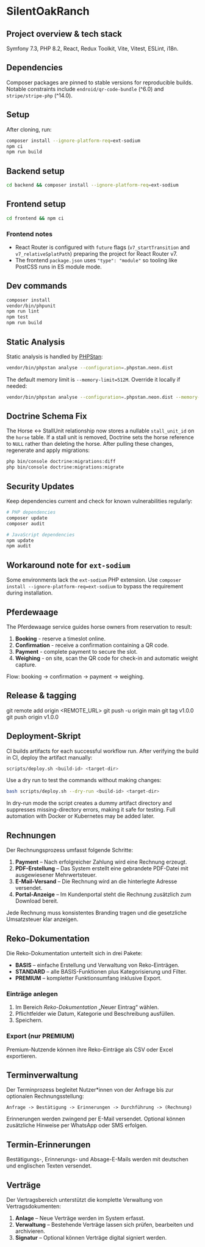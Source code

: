 # SilentOakRanch

## Project overview & tech stack
Symfony 7.3, PHP 8.2, React, Redux Toolkit, Vite, Vitest, ESLint, i18n.

## Dependencies
Composer packages are pinned to stable versions for reproducible builds. Notable constraints include `endroid/qr-code-bundle` (^6.0) and `stripe/stripe-php` (^14.0).

## Setup
After cloning, run:

```bash
composer install --ignore-platform-req=ext-sodium
npm ci
npm run build
```

## Backend setup
```bash
cd backend && composer install --ignore-platform-req=ext-sodium
```

## Frontend setup
```bash
cd frontend && npm ci
```

### Frontend notes
- React Router is configured with `future` flags (`v7_startTransition` and `v7_relativeSplatPath`) preparing the project for React Router v7.
- The frontend `package.json` uses `"type": "module"` so tooling like PostCSS runs in ES module mode.

## Dev commands
```bash
composer install
vendor/bin/phpunit
npm run lint
npm test
npm run build
```

## Static Analysis
Static analysis is handled by [PHPStan](https://phpstan.org/):

```bash
vendor/bin/phpstan analyse --configuration=.phpstan.neon.dist
```

The default memory limit is `--memory-limit=512M`. Override it locally if needed:

```bash
vendor/bin/phpstan analyse --configuration=.phpstan.neon.dist --memory-limit=1G
```

## Doctrine Schema Fix
The Horse ↔ StallUnit relationship now stores a nullable `stall_unit_id` on the `horse` table. If a stall unit is removed, Doctrine sets the horse reference to `NULL` rather than deleting the horse. After pulling these changes, regenerate and apply migrations:

```bash
php bin/console doctrine:migrations:diff
php bin/console doctrine:migrations:migrate
```

## Security Updates
Keep dependencies current and check for known vulnerabilities regularly:

```bash
# PHP dependencies
composer update
composer audit

# JavaScript dependencies
npm update
npm audit
```

## Workaround note for `ext-sodium`
Some environments lack the `ext-sodium` PHP extension. Use
`composer install --ignore-platform-req=ext-sodium` to bypass the requirement during installation.

## Pferdewaage
The Pferdewaage service guides horse owners from reservation to result:

1. **Booking** - reserve a timeslot online.
2. **Confirmation** - receive a confirmation containing a QR code.
3. **Payment** - complete payment to secure the slot.
4. **Weighing** - on site, scan the QR code for check-in and automatic weight capture.

Flow: booking → confirmation → payment → weighing.

## Release & tagging
git remote add origin <REMOTE_URL>
git push -u origin main
git tag v1.0.0
git push origin v1.0.0

## Deployment-Skript
CI builds artifacts for each successful workflow run. After verifying the build in CI, deploy the artifact manually:

```bash
scripts/deploy.sh <build-id> <target-dir>
```

Use a dry run to test the commands without making changes:

```bash
bash scripts/deploy.sh --dry-run <build-id> <target-dir>
```

In dry-run mode the script creates a dummy artifact directory and suppresses missing-directory errors, making it safe for testing. Full automation with Docker or Kubernetes may be added later.

## Rechnungen

Der Rechnungsprozess umfasst folgende Schritte:

1. **Payment** – Nach erfolgreicher Zahlung wird eine Rechnung erzeugt.
2. **PDF-Erstellung** – Das System erstellt eine gebrandete PDF-Datei mit ausgewiesener Mehrwertsteuer.
3. **E-Mail-Versand** – Die Rechnung wird an die hinterlegte Adresse versendet.
4. **Portal-Anzeige** – Im Kundenportal steht die Rechnung zusätzlich zum Download bereit.

Jede Rechnung muss konsistentes Branding tragen und die gesetzliche Umsatzsteuer klar anzeigen.

## Reko-Dokumentation

Die Reko-Dokumentation unterteilt sich in drei Pakete:

- **BASIS** – einfache Erstellung und Verwaltung von Reko-Einträgen.
- **STANDARD** – alle BASIS-Funktionen plus Kategorisierung und Filter.
- **PREMIUM** – kompletter Funktionsumfang inklusive Export.

### Einträge anlegen

1. Im Bereich *Reko-Dokumentation* „Neuer Eintrag“ wählen.
2. Pflichtfelder wie Datum, Kategorie und Beschreibung ausfüllen.
3. Speichern.

### Export (nur PREMIUM)

Premium-Nutzende können ihre Reko-Einträge als CSV oder Excel exportieren.

## Terminverwaltung

Der Terminprozess begleitet Nutzer*innen von der Anfrage bis zur optionalen Rechnungsstellung:

```
Anfrage -> Bestätigung -> Erinnerungen -> Durchführung -> (Rechnung)
```

Erinnerungen werden zwingend per E-Mail versendet. Optional können zusätzliche Hinweise per WhatsApp oder SMS erfolgen.

## Termin-Erinnerungen

Bestätigungs-, Erinnerungs- und Absage-E-Mails werden mit deutschen und englischen Texten versendet.

## Verträge

Der Vertragsbereich unterstützt die komplette Verwaltung von Vertragsdokumenten:

1. **Anlage** – Neue Verträge werden im System erfasst.
2. **Verwaltung** – Bestehende Verträge lassen sich prüfen, bearbeiten und archivieren.
3. **Signatur** – Optional können Verträge digital signiert werden.
